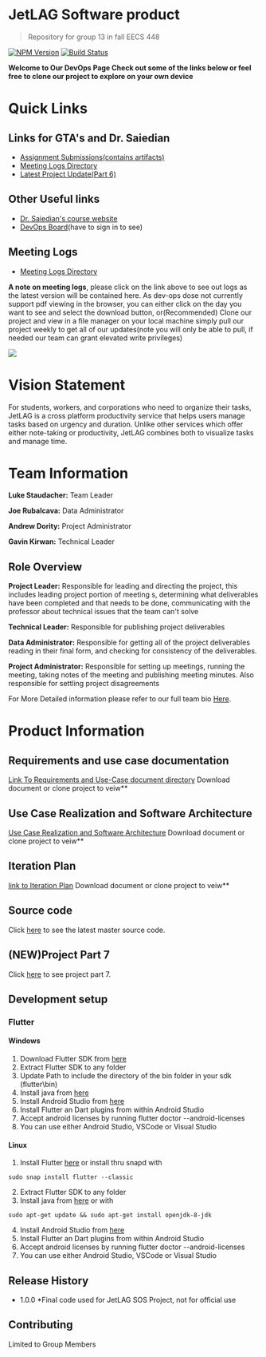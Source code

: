 # JetLAG Software product

> Repository for group 13 in fall EECS 448

[![NPM Version][npm-image]][npm-url]
[![Build Status][travis-image]][travis-url]

**Welcome to Our DevOps Page Check out some of the links below or feel free to clone our project to explore on your own device**

# Quick Links

## Links for GTA's and Dr. Saiedian

* [Assignment Submissions(contains artifacts)](https://dev.azure.com/448SemesterProject/_git/448%20Software%20Project?path=/Docs/SubmitedArtifacts)
* [Meeting Logs Directory](https://dev.azure.com/448SemesterProject/_git/448%20Software%20Project?path=/Docs/MeetingLogs)
* [Latest Project Update(Part 6)](https://dev.azure.com/448SemesterProject/_git/448%20Software%20Project?path=/Docs/SubmitedArtifacts/Assignment_Parts/Project%20part6)

## Other Useful links

* [Dr. Saiedian's course website](https://people.eecs.ku.edu/~saiedian/Teaching/448/)
* [DevOps Board](https://dev.azure.com/448SemesterProject/448%20Software%20Project/_boards/board/t/448%20Software%20Project%20Team/Issues)(have to sign in to see)

## Meeting Logs

* [Meeting Logs Directory](https://dev.azure.com/448SemesterProject/_git/448%20Software%20Project?path=/Docs/MeetingLogs)

**A note on meeting logs**, please click on the link above to see out logs as the latest version will be contained here.
As dev-ops dose not currently support pdf viewing in the browser, you can either click on the day you want to see and
select the download button, or(Recommended) Clone our project and view in a file manager on your local machine simply pull
our project weekly to get all of our updates(note you will only be able to pull, if needed our team can grant elevated
 write privileges)

![](header.png)

# Vision Statement

For students, workers, and corporations who need to organize their tasks,
JetLAG is a cross platform productivity service that helps users manage tasks
based on urgency and duration. Unlike other services which offer either
note-taking or productivity, JetLAG combines both to visualize tasks and manage time.  

# Team Information

**Luke Staudacher:** Team Leader

**Joe Rubalcava:** Data Administrator

**Andrew Dority:** Project Administrator

**Gavin Kirwan:** Technical Leader

## Role Overview

**Project Leader:** Responsible for leading and directing the project, this includes leading project
portion of meeting s, determining what deliverables have been completed and that needs to be
done, communicating with the professor about technical issues that the team can't solve

**Technical Leader:** Responsible for publishing project deliverables

**Data Administrator:** Responsible for getting all of the project deliverables reading in their final
form, and checking for consistency of the deliverables.

**Project Administrator:** Responsible for setting up meetings, running the meeting, taking notes
of the meeting and publishing meeting minutes. Also responsible for settling project
disagreements

For More Detailed information please refer to our full team bio [Here](https://dev.azure.com/448SemesterProject/_git/448%20Software%20Project?path=/Docs/Internal/JetLAGTeamProfiles.pdf).

# Product Information

## Requirements and use case documentation

[Link To Requirements and Use-Case document directory](https://dev.azure.com/448SemesterProject/_git/448%20Software%20Project?path=/Docs/SubmitedArtifacts/Assignment_Parts/Project%20part3) Download document or clone project to veiw**

<!-- ## Usage example

More to come -->

<!-- _For more examples and usage, please refer to the [Wiki][wiki]._ -->
## Use Case Realization and Software Architecture

[Use Case Realization and Software Architecture](https://dev.azure.com/448SemesterProject/_git/448%20Software%20Project?path=/Docs/SubmitedArtifacts/Assignment_Parts/Project%20Part5/Itteration%202) Download document or clone project to veiw**
<!-- ## (NEW) User interface prototype images

bellow are images of what different components of the UI will look like

![plot](./Docs/pictures/JetLAG_log_in_screen.png)
![plot](./Docs/pictures/jetlagManagmentUI.png)
![plot](./Docs/pictures/TabbedPrototype1.PNG) -->

## Iteration Plan

[link to Iteration Plan](https://dev.azure.com/448SemesterProject/_git/448%20Software%20Project?path=/Docs/SubmitedArtifacts/Assignment_Parts/Project%20part6)
Download document or clone project to veiw**

## Source code

Click [here](https://dev.azure.com/448SemesterProject/_git/448%20Software%20Project) to see the latest master source code.

## (NEW)Project Part 7

Click [here](https://dev.azure.com/448SemesterProject/_git/448%20Software%20Project?path=/Docs/SubmitedArtifacts/Assignment_Parts/ProjectPart7) to see project part 7.

## Development setup

### Flutter

#### Windows

1. Download Flutter SDK from [here](https://docs.flutter.dev/get-started/install/windows)
2. Extract Flutter SDK to any folder
3. Update Path to include the directory of the bin folder in your sdk (flutter\bin)
4. Install java from [here](https://www.oracle.com/java/technologies/downloads/)
5. Install Android Studio from [here](https://developer.android.com/studio)
6. Install Flutter an Dart plugins from within Android Studio
7. Accept android licenses by running flutter doctor --android-licenses
8. You can use either Android Studio, VSCode or Visual Studio

#### Linux

1. Install Flutter [here](https://docs.flutter.dev/get-started/install/linux) or install thru snapd with

```
sudo snap install flutter --classic
```

2. Extract Flutter SDK to any folder
3. Install java from [here](https://www.oracle.com/java/technologies/downloads/) or with

```
sudo apt-get update && sudo apt-get install openjdk-8-jdk
```

4. Install Android Studio from [here](https://developer.android.com/studio)
5. Install Flutter an Dart plugins from within Android Studio
6. Accept android licenses by running flutter doctor --android-licenses
7. You can use either Android Studio, VSCode or Visual Studio

## Release History

* 1.0.0
  *Final code used for JetLAG SOS Project, not for official use

## Contributing

Limited to Group Members

<!-- Markdown link & img dfn's -->
[npm-image]: https://img.shields.io/npm/v/datadog-metrics.svg?style=flat-square
[npm-url]: 0.0.1
[travis-image]: https://img.shields.io/travis/dbader/node-datadog-metrics/master.svg?style=flat-square
[travis-url]: passing
